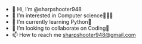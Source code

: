 - 👋 Hi, I’m @sharpshooter948
- 👀 I’m interested in Computer science👨‍🔬🔬
- 🌱 I’m currently learning Python🐍
- 💞️ I’m looking to collaborate on Coding🤖
- 📫 How to reach me sharpshooter948@gmail.com

<!---
sharpshooter948/sharpshooter948 is a ✨ special ✨ repository because its `README.md` (this file) appears on your GitHub profile.
You can click the Preview link to take a look at your changes.
--->
